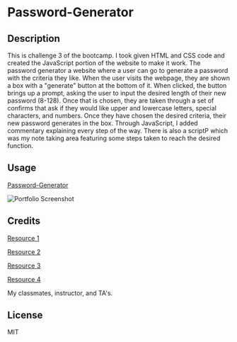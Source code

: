 # Password-Generator
 
## Description
 
This is challenge 3 of the bootcamp. I took given HTML and CSS code and created the JavaScript portion of the website to make it work. The password generator a website where a user can go to generate a password with the criteria they like. When the user visits the webpage, they are shown a box with a "generate" button at the bottom of it. When clicked, the button brings up a prompt, asking the user to input the desired length of their new password (8-128). Once that is chosen, they are taken through a set of confirms that ask if they would like upper and lowercase letters, special characters, and numbers. Once they have chosen the desired criteria, their new password generates in the box. Through JavaScript, I added commentary explaining every step of the way. There is also a scriptP which was my note taking area featuring some steps taken to reach the desired function.

## Usage
[Password-Generator](https://ashleyg5.github.io/Password-Generator/)
 
 ![Portfolio Screenshot](https://user-images.githubusercontent.com/118938942/228350711-e507e898-5a30-4f4f-86fc-18f09e142108.png)


## Credits

[Resource 1](https://www.w3schools.com/js/js_loop_for.asp)

[Resource 2](https://www.w3schools.com/js/js_if_else.asp)

[Resource 3](https://developer.mozilla.org/en-US/docs/Web/JavaScript/Reference/Global_Objects/Array)

[Resource 4](https://www.youtube.com/watch?v=v2jfGo7ztm8)

My classmates, instructor, and TA's.

## License

MIT

